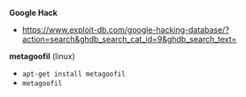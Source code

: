 **Google Hack**

* https://www.exploit-db.com/google-hacking-database/?action=search&ghdb_search_cat_id=9&ghdb_search_text=

**metagoofil** (linux)
* ```apt-get install metagoofil```
* ```metagoofil```
